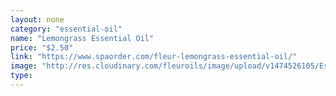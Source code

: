 ```yaml
---
layout: none
category: "essential-oil"
name: "Lemongrass Essential Oil"
price: "$2.50"
link: "https://www.spaorder.com/fleur-lemongrass-essential-oil/"
image: "http://res.cloudinary.com/fleuroils/image/upload/v1474526105/Essential%20Oil/lemongrass.jpg"
type: 
---
```

